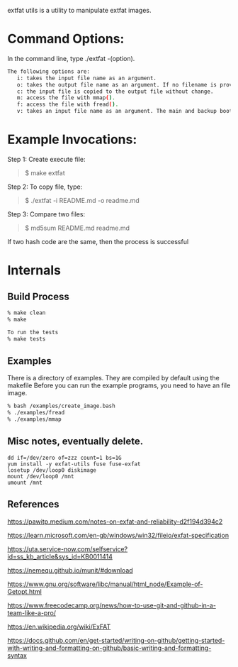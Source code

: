 extfat utils is a utility to manipulate extfat images.

# Command Options:
In the command line, type ./extfat -(option).
```bash
The following options are:
   i: takes the input file name as an argument.
   o: takes the output file name as an argument. If no filename is provided, it will output file name will be the same as the input file name.
   c: the input file is copied to the output file without change.
   m: access the file with mmap().
   f: access the file with fread().
   v: takes an input file name as an argument. The main and backup boot sectors will be read and checked to see if they are the same. if they are not the same, an error message will be written to stdout.
```
# Example Invocations:

Step 1: Create execute file:
> $ make extfat

Step 2: To copy file, type:
> $ ./extfat -i README.md -o readme.md

Step 3: Compare two files:
> $ md5sum README.md readme.md

If two hash code are the same, then the process is successful


# Internals

## Build Process
```bash
% make clean
% make

To run the tests
% make tests

```

## Examples
There is a directory of examples.  They are compiled by default using the makefile
Before you can run the example programs, you need to have an file image.

```bash
% bash /examples/create_image.bash
% ./examples/fread
% ./examples/mmap
```




















## Misc notes, eventually delete.
```
dd if=/dev/zero of=zzz count=1 bs=1G
yum install -y exfat-utils fuse fuse-exfat
losetup /dev/loop0 diskimage 
mount /dev/loop0 /mnt
umount /mnt
```
## References


https://pawitp.medium.com/notes-on-exfat-and-reliability-d2f194d394c2


https://learn.microsoft.com/en-gb/windows/win32/fileio/exfat-specification


https://uta.service-now.com/selfservice?id=ss_kb_article&sys_id=KB0011414


https://nemequ.github.io/munit/#download


https://www.gnu.org/software/libc/manual/html_node/Example-of-Getopt.html


https://www.freecodecamp.org/news/how-to-use-git-and-github-in-a-team-like-a-pro/


https://en.wikipedia.org/wiki/ExFAT


https://docs.github.com/en/get-started/writing-on-github/getting-started-with-writing-and-formatting-on-github/basic-writing-and-formatting-syntax
